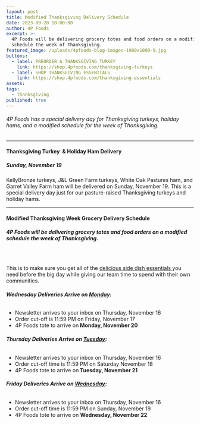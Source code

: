 ```yaml
---
layout: post
title: Modified Thanksgiving Delivery Schedule
date: 2023-09-20 10:00:00
author: 4P Foods
excerpt: >-
  4P Foods will be delivering grocery totes and food orders on a modified
  schedule the week of Thanksgiving.
featured_image: /uploads/4pfoods-blog-images-1900x1000-9.jpg
buttons:
  - label: PREORDER A THANKSGIVING TURKEY
    link: https://shop.4pfoods.com/thanksgiving-turkeys
  - label: SHOP THANKSGIVING ESSENTIALS
    link: https://shop.4pfoods.com/thanksgiving-essentials
assets:
tags:
  - Thanksgiving
published: true
---
```

<div class="editable"><h6>4P Foods has a special delivery day for Thanksgiving turkeys, holiday hams, and a modified schedule for the week of Thanksgiving.</h6><hr /><h4><strong>Thanksgiving Turkey&nbsp; &amp; Holiday Ham Delivery</strong></h4><h5><strong>Sunday, November 19</strong></h5><p>KellyBronze turkeys, J&amp;L Green Farm turkeys, White Oak Pastures ham, and Garret Valley Farm ham will be delivered on Sunday, November 19. This is a special delivery day just for our pasture-raised Thanksgiving turkeys and holiday hams.</p><hr /><h4><strong>Modified Thanksgiving Week Grocery Delivery Schedule</strong></h4><h6><strong>4P Foods will be delivering grocery totes and food orders on a modified schedule the week of Thanksgiving.</strong></h6><p> </p><p>This is to make sure you get all of the <a target="_blank" rel="noopener" href="https://shop.4pfoods.com/thanksgiving-essentials">delicious side dish essentials</a><a href="__notset__"> </a>you need before the big day while giving our team time to spend with their own communities.</p><h6><strong>Wednesday Deliveries Arrive on <u>Monday</u>:</strong></h6><ul><li>Newsletter arrives to your inbox on Thursday, November 16</li><li>Order cut-off is 11:59 PM on Friday, November 17</li><li>4P Foods tote to arrive on<strong> Monday, November 20</strong></li></ul><h6 class="AlignCenter"><strong>Thursday Deliveries Arrive on <u>Tuesday</u>:</strong></h6><ul><li class="AlignCenter">Newsletter arrives to your inbox on Thursday, November 16</li><li class="AlignCenter">Order cut-off time is 11:59 PM on Saturday November 18</li><li class="AlignCenter">4P Foods tote to arrive on<strong> Tuesday, November 21</strong></li></ul><h6 class="AlignCenter"><strong>Friday Deliveries Arrive on <u>Wednesday</u>:</strong></h6><ul><li class="AlignCenter">Newsletter arrives to your inbox on Thursday, November 16</li><li class="AlignCenter">Order cut-off time is 11:59 PM on Sunday, November 19</li><li class="AlignCenter">4P Foods tote to arrive on <strong>Wednesday, November 22</strong></li></ul><p class="AlignCenter"> </p></div>